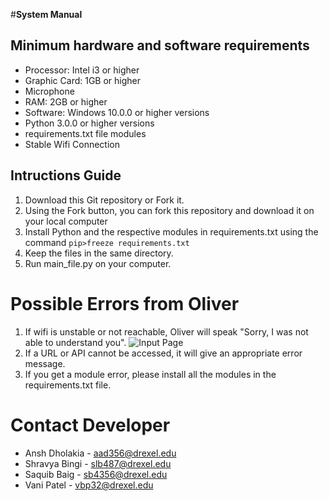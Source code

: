 #**System Manual**

## Minimum hardware and software requirements
- Processor: Intel i3 or higher
- Graphic Card: 1GB or higher
- Microphone
- RAM: 2GB or higher
- Software: Windows 10.0.0 or higher versions
- Python 3.0.0 or higher versions
- requirements.txt file modules
- Stable Wifi Connection

## Intructions Guide
1. Download this Git repository or Fork it.
2. Using the Fork button, you can fork this repository and download it on your local computer
3. Install Python and the respective modules in requirements.txt using the command `pip>freeze requirements.txt`
4. Keep the files in the same directory.
5. Run main_file.py on your computer.

# Possible Errors from Oliver
1. If wifi is unstable or not reachable, Oliver will speak "Sorry, I was not able to understand you".
![Input Page](/Photos/Screenshot__11_.png?raw=true)
2. If a URL or API cannot be accessed, it will give an appropriate error message.
3. If you get a module error, please install all the modules in the requirements.txt file.

# Contact Developer
- Ansh Dholakia - aad356@drexel.edu
- Shravya Bingi - slb487@drexel.edu
- Saquib Baig - sb4356@drexel.edu
- Vani Patel - vbp32@drexel.edu
